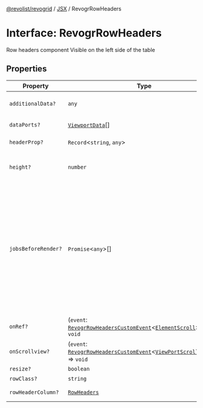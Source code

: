 [@revolist/revogrid](README.md) / [JSX](Namespace.JSX.md) / RevogrRowHeaders

# Interface: RevogrRowHeaders

Row headers component
Visible on the left side of the table

## Properties

| Property | Type | Description | Defined in |
| ------ | ------ | ------ | ------ |
| `additionalData?` | `any` | Additional data to pass to renderer | [src/components.d.ts:2120](https://github.com/revolist/revogrid/blob/15bed16e98b0807fadb0bfdae87d4c121f88e09e/src/components.d.ts#L2120) |
| `dataPorts?` | [`ViewportData`](TypeAlias.ViewportData.md)[] | Viewport data | [src/components.d.ts:2124](https://github.com/revolist/revogrid/blob/15bed16e98b0807fadb0bfdae87d4c121f88e09e/src/components.d.ts#L2124) |
| `headerProp?` | `Record`\<`string`, `any`\> | Header props | [src/components.d.ts:2128](https://github.com/revolist/revogrid/blob/15bed16e98b0807fadb0bfdae87d4c121f88e09e/src/components.d.ts#L2128) |
| `height?` | `number` | Header height to setup row headers | [src/components.d.ts:2132](https://github.com/revolist/revogrid/blob/15bed16e98b0807fadb0bfdae87d4c121f88e09e/src/components.d.ts#L2132) |
| `jobsBeforeRender?` | `Promise`\<`any`\>[] | Prevent rendering until job is done. Can be used for initial rendering performance improvement. When several plugins require initial rendering this will prevent double initial rendering. | [src/components.d.ts:2136](https://github.com/revolist/revogrid/blob/15bed16e98b0807fadb0bfdae87d4c121f88e09e/src/components.d.ts#L2136) |
| `onRef?` | (`event`: [`RevogrRowHeadersCustomEvent`](Interface.RevogrRowHeadersCustomEvent.md)\<[`ElementScroll`](Interface.ElementScroll.md)\>) => `void` | Register element to scroll | [src/components.d.ts:2140](https://github.com/revolist/revogrid/blob/15bed16e98b0807fadb0bfdae87d4c121f88e09e/src/components.d.ts#L2140) |
| `onScrollview?` | (`event`: [`RevogrRowHeadersCustomEvent`](Interface.RevogrRowHeadersCustomEvent.md)\<[`ViewPortScrollEvent`](TypeAlias.ViewPortScrollEvent.md)\>) => `void` | Scroll viewport | [src/components.d.ts:2144](https://github.com/revolist/revogrid/blob/15bed16e98b0807fadb0bfdae87d4c121f88e09e/src/components.d.ts#L2144) |
| `resize?` | `boolean` | Enable resize | [src/components.d.ts:2148](https://github.com/revolist/revogrid/blob/15bed16e98b0807fadb0bfdae87d4c121f88e09e/src/components.d.ts#L2148) |
| `rowClass?` | `string` | Row class | [src/components.d.ts:2152](https://github.com/revolist/revogrid/blob/15bed16e98b0807fadb0bfdae87d4c121f88e09e/src/components.d.ts#L2152) |
| `rowHeaderColumn?` | [`RowHeaders`](Interface.RowHeaders.md) | Row header column | [src/components.d.ts:2156](https://github.com/revolist/revogrid/blob/15bed16e98b0807fadb0bfdae87d4c121f88e09e/src/components.d.ts#L2156) |
